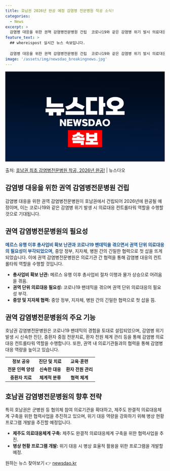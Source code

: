 ```yaml
---
title: 호남권 2026년 완공 예정 감염병 전문병원 착공 소식!
categories:
  - News
excerpt: >
  감염병 대응을 위한 권역 감염병전문병원 건립  코로나19와 같은 감염병 위기 발시 의료대응 컨트롤타워 역할을…
feature_text: >
  ## whereispost 실시간 뉴스 속보입니다.

  감염병 대응을 위한 권역 감염병전문병원 건립  코로나19와 같은 감염병 위기 발시 의료대응 컨트롤타워 역할을…
image: '/assets/img/newsdao_breakingnews.jpg'
---
```


![뉴스다오 속보](/assets/img/newsdao_breakingnews.jpg)

<p>출처: <a href="https://newsdao.kr/4312" rel="dofollow">호남권 최초 감염병전문병원 착공, 2026년 완공!</a> | 뉴스다오</p>

<h2 data-ke-size="size26">감염병 대응을 위한 권역 감염병전문병원 건립</h2>

감염병 대응을 위한 권역 감염병전문병원이 호남권에서 건립되어 2026년에 완공될 예정이며, 이는 코로나19와 같은 감염병 위기 발생 시 의료대응 컨트롤타워 역할을 수행할 것으로 기대됩니다.

<p data-ke-size="size16"></p>

<h2 data-ke-size="size24">권역 감염병전문병원의 필요성</h2>

<b><span style="color: #1a5490;">메르스 유행 이후 총사업비 확보 난관과 코로나19 팬데믹을 겪으면서 권역 단위 의료대응의 필요성이 부각되었으며,</span></b> 중앙 정부, 지자체, 병원 간의 긴밀한 협력으로 첫 삽을 뜨게 되었습니다. 이에 권역 감염병전문병원은 의료기관 간 협력을 통해 감염병 대응의 컨트롤타워 역할을 수행할 것입니다.

<ul>
  <li><b>총사업비 확보 난관:</b> 메르스 유행 이후 총사업비 절차 이행과 물가 상승으로 어려움을 겪음.</li>
  <li><b>권역 단위 의료대응 필요성:</b> 코로나19 팬데믹을 겪으며 권역 단위 의료대응의 필요성 부각.</li>
  <li><b>중앙 및 지자체 협력:</b> 중앙 정부, 지자체, 병원 간의 긴밀한 협력으로 첫 삽을 뜸.</li>
</ul>

<p data-ke-size="size16"></p>

<h2 data-ke-size="size24">권역 감염병전문병원의 주요 기능</h2>

호남권 감염병전문병원은 코로나19 팬데믹의 경험을 토대로 설립되었으며, 감염병 위기 발생 시 신속한 진단, 중환자 중점 전문치료, 환자 전원 체계 관리 등을 통해 감염병 의료대응 컨트롤타워 역할을 수행합니다. 또한, 권역 내 의료기관들과의 협력을 통해 감염병 대응 역량을 높이고 있습니다.

<table>
  <tr>
    <td style="text-align: center; height: 17px;"><b>정보 공유</b></td>
    <td style="text-align: center; height: 17px;"><b>진단 및 치료</b></td>
    <td style="text-align: center; height: 17px;"><b>교육·훈련</b></td>
  </tr>
  <tr>
    <td style="text-align: center; height: 17px;"><b>전문 인력 양성</b></td>
    <td style="text-align: center; height: 17px;"><b>신속한 대응</b></td>
    <td style="text-align: center; height: 17px;"><b>환자 전원 관리</b></td>
  </tr>
  <tr>
    <td style="text-align: center; height: 17px;"><b>중환자 치료</b></td>
    <td style="text-align: center; height: 17px;"><b>체계적 분류</b></td>
    <td style="text-align: center; height: 17px;"><b>협력 체계</b></td>
  </tr>
</table>

<p data-ke-size="size16"></p>

<h2 data-ke-size="size24">호남권 감염병전문병원의 향후 전략</h2>

특히 호남권은 군병원 등 협의체 참여 의료기관을 확대하고, 제주도 완결적 의료대응체계 구축을 위한 협력사업을 추진하고 있으며, 위기 대응 역량을 강화하기 위해 병상 현황 프로그램 개발을 추진할 예정입니다.

<ul>
  <li><b>제주도 의료대응체계 구축:</b> 제주도 완결적 의료대응체계 구축을 위한 협력사업을 추진.</li>
  <li><b>병상 현황 프로그램 개발:</b> 위기 대응 시 병상 효율적 활용을 위한 프로그램을 개발할 예정.</li>
</ul>

<p data-ke-size="size16"></p> 

원하는 뉴스 찾아보기 👉 <a href="https://newsdao.kr" rel="dofollow">newsdao.kr</a>


